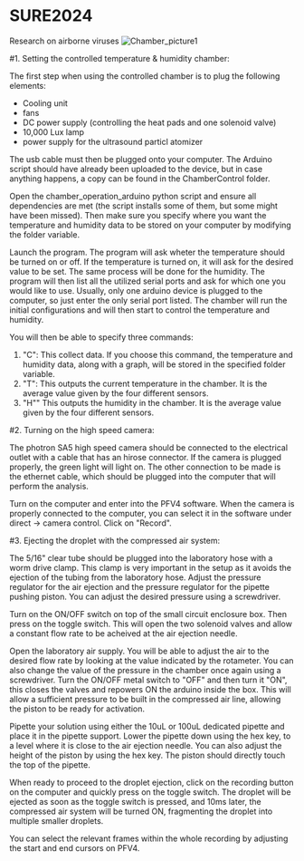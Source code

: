 # SURE2024
Research on airborne viruses
![Chamber_picture1](https://github.com/user-attachments/assets/ce65262c-8383-4f49-92de-6ef3cce8cb1e)

#1. Setting the controlled temperature & humidity chamber:

The first step when using the controlled chamber is to plug the following elements:
  - Cooling unit
  - fans
  - DC power supply (controlling the heat pads and one solenoid valve)
  - 10,000 Lux lamp
  - power supply for the ultrasound particl atomizer

The usb cable must then be plugged onto your computer. The Arduino script should have already been uploaded to the device, but in case anything happens, a copy can be found in the ChamberControl folder. 

Open the chamber_operation_arduino python script and ensure all dependencies are met (the script installs some of them, but some might have been missed). Then make sure you specify where you want the temperature and humidity data to be stored on your computer by modifying the folder variable.

Launch the program. The program will ask wheter the temperature should be turned on or off. If the temperature is turned on, it will ask for the desired value to be set. The same process will be done for the humidity. The program will then list all the utilized serial ports and ask for which one you would like to use. Usually, only one arduino device is plugged to the computer, so just enter the only serial port listed. The chamber will run the initial configurations and will then start to control the temperature and humidity.

You will then be able to specify three commands:
1) "C": This collect data. If you choose this command, the temperature and humidity data, along with a graph, will be stored in the specified folder variable.
2) "T": This outputs the current temperature in the chamber. It is the average value given by the four different sensors.
3) "H"" This outputs the humidity in the chamber. It is the average value given by the four different sensors.

#2. Turning on the high speed camera:

The photron SA5 high speed camera should be connected to the electrical outlet with a cable that has an hirose connector. If the camera is plugged properly, the green light will light on. The other connection to be made is the ethernet cable, which should be plugged into the computer that will perform the analysis. 

Turn on the computer and enter into the PFV4 software. When the camera is properly connected to the computer, you can select it in the software under direct -> camera control. Click on "Record".

#3. Ejecting the droplet with the compressed air system:

The 5/16" clear tube should be plugged into the laboratory hose with a worm drive clamp. This clamp is very important in the setup as it avoids the ejection of the tubing from the laboratory hose. Adjust the pressure regulator for the air ejection and the pressure regulator for the pipette pushing piston. You can adjust the desired pressure using a screwdriver.

Turn on the ON/OFF switch on top of the small circuit enclosure box. Then press on the toggle switch. This will open the two solenoid valves and allow a constant flow rate to be acheived at the air ejection needle.

Open the laboratory air supply. You will be able to adjust the air to the desired flow rate by looking at the value indicated by the rotameter. You can also change the value of the pressure in the chamber once again using a screwdriver. Turn the ON/OFF metal switch to "OFF" and then turn it "ON", this closes the valves and repowers ON the arduino inside the box. This will allow a sufficient pressure to be built in the compressed air line, allowing the piston to be ready for activation.

Pipette your solution using either the 10uL or 100uL dedicated pipette and place it in the pipette support. Lower the pipette down using the hex key, to a level where it is close to the air ejection needle. You can also adjust the height of the piston by using the hex key. The piston should directly touch the top of the pipette.

When ready to proceed to the droplet ejection, click on the recording button on the computer and quickly press on the toggle switch. The droplet will be ejected as soon as the toggle switch is pressed, and 10ms later, the compressed air system will be turned ON, fragmenting the droplet into multiple smaller droplets.

You can select the relevant frames within the whole recording by adjusting the start and end cursors on PFV4.
